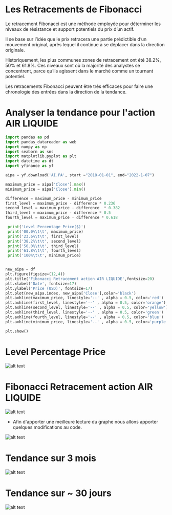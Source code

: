 # Les Retracements de Fibonacci

Le retracement Fibonacci est une méthode employée pour déterminer les niveaux de résistance et support potentiels du prix d’un actif. 

Il se base sur l’idée que le prix retracera une partie prédictible d’un mouvement original, après lequel il continue à se déplacer dans la direction originale.

Historiquement, les plus communes zones de retracement ont été 38.2%, 50% et 61.8%. Ces niveaux sont où la majorité des analystes se concentrent, parce qu’ils agissent dans le marché comme un tournant potentiel.

Les retracements Fibonacci peuvent être très efficaces pour faire une chronologie des entrées dans la direction de la tendance.


# Analyser la tendance pour l'action AIR LIQUIDE

```python
import pandas as pd
import pandas_datareader as web
import numpy as np
import seaborn as sns
import matplotlib.pyplot as plt
import datetime as dt
import yfinance as yf

aipa = yf.download('AI.PA', start ="2018-01-01", end="2022-1-07")

maximum_price = aipa['Close'].max()
minimum_price = aipa['Close'].min()

difference = maximum_price - minimum_price
first_level = maximum_price - difference * 0.236
second_level = maximum_price - difference  * 0.382
third_level = maximum_price - difference * 0.5
fourth_level = maximum_price - difference * 0.618

 print('Level Percentage Price($)')
 print('00.0%\t\t', maximum_price)
 print('23.6%\t\t', first_level)
 print('38.2%\t\t', second_level)
 print('50.0%\t\t', third_level)
 print('61.8%\t\t', fourth_level)
 print('100%\t\t', minimum_price) 


new_aipa = df
plt.figure(figsize=(12,4))
plt.title('Fibonacci Retracement action AIR LIQUIDE',fontsize=20)
plt.xlabel('Date', fontsize=17)
plt.ylabel('Price (USD)', fontsize=17)
plt.plot(new_aipa.index, new_aipa['Close'],color='black')
plt.axhline(maximum_price, linestyle='--' , alpha = 0.5, color='red')
plt.axhline(first_level, linestyle='--' , alpha = 0.5, color='orange')
plt.axhline(second_level, linestyle='--' , alpha = 0.5, color='yellow')
plt.axhline(third_level, linestyle='--' , alpha = 0.5, color='green')
plt.axhline(fourth_level, linestyle='--' , alpha = 0.5, color='blue')
plt.axhline(minimum_price, linestyle='--' , alpha = 0.5, color='purple')

plt.show()
```

# Level Percentage Price
![alt text](https://i.ibb.co/56sC1Qj/11.png)

# Fibonacci Retracement action AIR LIQUIDE
![alt text](https://i.ibb.co/nP0dh4D/12.png)

* Afin d'apporter une meilleure lecture du graphe nous allons apporter quelques modifications au code.


![alt text](https://i.ibb.co/rZdLgmY/1.png)


# Tendance sur 3 mois

![alt text](https://i.ibb.co/tD9DqvF/screen6.png)

# Tendance sur ~ 30 jours

![alt text](https://i.ibb.co/Czd4GLb/screen7.png)



